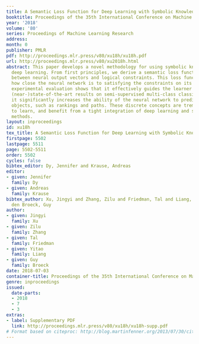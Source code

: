 ```yaml
---
title: A Semantic Loss Function for Deep Learning with Symbolic Knowledge
booktitle: Proceedings of the 35th International Conference on Machine Learning
year: '2018'
volume: '80'
series: Proceedings of Machine Learning Research
address: 
month: 0
publisher: PMLR
pdf: http://proceedings.mlr.press/v80/xu18h/xu18h.pdf
url: http://proceedings.mlr.press/v80/xu2018h.html
abstract: This paper develops a novel methodology for using symbolic knowledge in
  deep learning. From first principles, we derive a semantic loss function that bridges
  between neural output vectors and logical constraints. This loss function captures
  how close the neural network is to satisfying the constraints on its output. An
  experimental evaluation shows that it effectively guides the learner to achieve
  (near-)state-of-the-art results on semi-supervised multi-class classification. Moreover,
  it significantly increases the ability of the neural network to predict structured
  objects, such as rankings and paths. These discrete concepts are tremendously difficult
  to learn, and benefit from a tight integration of deep learning and symbolic reasoning
  methods.
layout: inproceedings
id: xu18h
tex_title: A Semantic Loss Function for Deep Learning with Symbolic Knowledge
firstpage: 5502
lastpage: 5511
page: 5502-5511
order: 5502
cycles: false
bibtex_editor: Dy, Jennifer and Krause, Andreas
editor:
- given: Jennifer
  family: Dy
- given: Andreas
  family: Krause
bibtex_author: Xu, Jingyi and Zhang, Zilu and Friedman, Tal and Liang, Yitao and Van
  den Broeck, Guy
author:
- given: Jingyi
  family: Xu
- given: Zilu
  family: Zhang
- given: Tal
  family: Friedman
- given: Yitao
  family: Liang
- given: Guy
  family: Broeck
date: 2018-07-03
container-title: Proceedings of the 35th International Conference on Machine Learning
genre: inproceedings
issued:
  date-parts:
  - 2018
  - 7
  - 3
extras:
- label: Supplementary PDF
  link: http://proceedings.mlr.press/v80/xu18h/xu18h-supp.pdf
# Format based on citeproc: http://blog.martinfenner.org/2013/07/30/citeproc-yaml-for-bibliographies/
---
```

